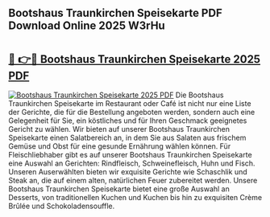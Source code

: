 ## Bootshaus Traunkirchen Speisekarte PDF Download Online 2025 W3rHu

# <h2><a href="http://gce8c1.nevu.top/?p=Bootshaus+Traunkirchen+Speisekarte">🔗 👉🔴 Bootshaus Traunkirchen Speisekarte 2025 PDF</a></h2>

[![Bootshaus Traunkirchen Speisekarte 2025 PDF](https://i.imgur.com/dBaPXMq.png)](http://gce8c1.nevu.top/?p=Bootshaus+Traunkirchen+Speisekarte)
Die Bootshaus Traunkirchen Speisekarte im Restaurant oder Café ist nicht nur eine Liste der Gerichte, die für die Bestellung angeboten werden, sondern auch eine Gelegenheit für Sie, ein köstliches und für Ihren Geschmack geeignetes Gericht zu wählen. Wir bieten auf unserer Bootshaus Traunkirchen Speisekarte einen Salatbereich an, in dem Sie aus Salaten aus frischem Gemüse und Obst für eine gesunde Ernährung wählen können. Für Fleischliebhaber gibt es auf unserer Bootshaus Traunkirchen Speisekarte eine Auswahl an Gerichten: Rindfleisch, Schweinefleisch, Huhn und Fisch. Unseren Auserwählten bieten wir exquisite Gerichte wie Schaschlik und Steak an, die auf einem alten, natürlichen Feuer zubereitet werden. Unsere Bootshaus Traunkirchen Speisekarte bietet eine große Auswahl an Desserts, von traditionellen Kuchen und Kuchen bis hin zu exquisiten Crème Brûlée und Schokoladensouffle.
